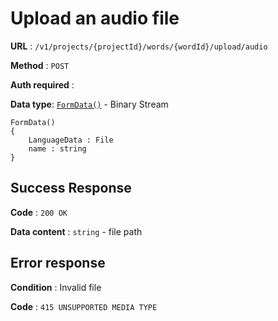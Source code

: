 # Upload an audio file

**URL** : `/v1/projects/{projectId}/words/{wordId}/upload/audio`

**Method** : `POST`

**Auth required** :

**Data type**: [`FormData()`](https://developer.mozilla.org/en-US/docs/Web/API/FormData/FormData) - Binary Stream

```
FormData()
{
    LanguageData : File
    name : string
}
```

## Success Response

**Code** : `200 OK`

**Data content** : `string` - file path 

## Error response

**Condition** : Invalid file

**Code** : `415 UNSUPPORTED MEDIA TYPE`
